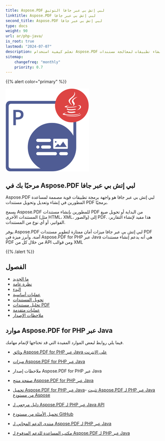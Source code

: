 ```yaml
---
title: Aspose.PDF لبي إتش بي عبر جافا التوثيق
linktitle: Aspose.PDF لبي إتش بي عبر جافا
second_title: Aspose.PDF لبي إتش بي عبر جافا
type: docs
weight: 90
url: ar/php-java/
is_root: true
lastmod: "2024-07-07"
description: تعلم كيفية استخدام Aspose.PDF لبي إتش بي لإنشاء تطبيقات لمعالجة مستندات PDF. تصفح الدروس التعليمية، وأمثلة التعليمات البرمجية، والمزيد.
sitemap:
    changefreq: "monthly"
    priority: 0.7
---
```


{{% alert color="primary" %}}

![Aspose.PDF لبي إتش بي عبر جافا](aspose_pdf-for-php-java.png)

## مرحبًا بك في Aspose.PDF لبي إتش بي عبر جافا

Aspose.PDF لبي إتش بي عبر جافا هو واجهة برمجة تطبيقات قوية مصممة لمساعدة المطورين في إنشاء وتعديل وتحويل مستندات PDF برمجيًا.

يسمح Aspose.PDF للمطورين بإنشاء مستندات PDF من البداية أو تحويل صيغ المستندات الأخرى (مثل HTML، XML، والصور) إلى PDF. هذا مفيد لإنشاء التقارير، الفواتير، أو أي نوع من المستندات.

يوفر Aspose.PDF لبي إتش بي عبر جافا ميزات أمان ممتازة لتطوير مستندات PDF آمنة.
 وأبرز ميزة في Aspose.PDF for PHP عبر Java هي أنه يدعم إنشاء مستندات PDF من خلال كل من API ومن قوالب XML

{{% /alert %}}

## الفصول

- [ما الجديد](/pdf/php-java/whatsnew/)
- [نظرة عامة](/pdf/php-java/overview/)
- [البدء](/pdf/php-java/get-started/)
- [عمليات أساسية](/pdf/php-java/basic-operations/)
- [تحويل المستندات](/pdf/php-java/converting/)
- [تحليل مستندات PDF](/pdf/php-java/parsing/)
- [عمليات متقدمة](/pdf/php-java/advanced-operations/)
- [ملاحظات الإصدار]()

## موارد Aspose.PDF for PHP عبر Java

فيما يلي روابط لبعض الموارد المفيدة التي قد تحتاجها لإتمام مهامك.

- [وثائق Aspose.PDF for PHP عبر Java على الإنترنت](/pdf/php-java/)
- [ميزات Aspose.PDF for PHP عبر Java](/pdf/java/key-features/)
- ملاحظات إصدار Aspose.PDF for PHP عبر Java
- [صفحة منتج Aspose.PDF for PHP عبر Java](https://products.aspose.com/pdf/php-java/)

- [تحميل Aspose.PDF for PHP عبر Java](https://github.com/aspose-pdf/Aspose.PDF-for-PHP-via-Java)- [تثبيت Aspose.PDF لـ PHP عبر Java من مستودع Aspose](/pdf/php-java/installation/)
- [دليل مرجعي لـ Aspose.PDF لـ PHP عبر Java API](https://reference.aspose.com/java/pdf)
- [تحميل الأمثلة من مستودع GitHub](https://github.com/aspose-pdf/Aspose.PDF-for-PHP-via-Java)
- [منتدى الدعم المجاني لـ Aspose.PDF لـ PHP عبر Java](https://forum.aspose.com/c/pdf)
- [مكتب المساعدة للدعم المدفوع لـ Aspose.PDF لـ PHP عبر Java](https://helpdesk.aspose.com/)